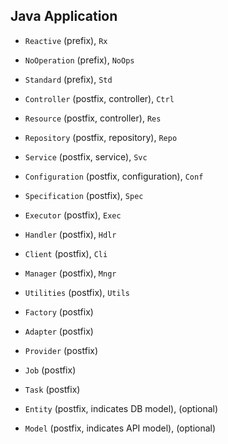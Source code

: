 ## Java Application

- `Reactive` (prefix), `Rx`
- `NoOperation` (prefix), `NoOps`
- `Standard` (prefix), `Std`


- `Controller` (postfix, controller), `Ctrl`
- `Resource` (postfix, controller), `Res`
- `Repository` (postfix, repository), `Repo`
- `Service` (postfix, service), `Svc`
- `Configuration` (postfix, configuration), `Conf`


- `Specification` (postfix), `Spec`
- `Executor` (postfix), `Exec`
- `Handler` (postfix), `Hdlr`
- `Client` (postfix), `Cli`
- `Manager` (postfix), `Mngr`
- `Utilities` (postfix), `Utils`


- `Factory` (postfix)
- `Adapter` (postfix)
- `Provider` (postfix)
- `Job` (postfix)
- `Task` (postfix)


- `Entity` (postfix, indicates DB model), (optional)
- `Model` (postfix, indicates API model), (optional)